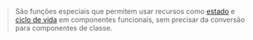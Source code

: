 
> São funções especiais que permitem usar recursos como [estado](obsidian://open?vault=anotacoes_ti&file=Programa%C3%A7%C3%A3o%2FMiscel%C3%A2nea%2FConceitos%2FEstado) e [ciclo de vida](obsidian://open?vault=anotacoes_ti&file=Programa%C3%A7%C3%A3o%2FMiscel%C3%A2nea%2FConceitos%2FCiclo%20de%20vida) em componentes funcionais, sem precisar da conversão para componentes de classe. 

